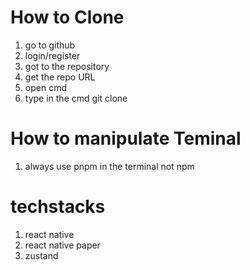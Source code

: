 # How to Clone

1. go to github
2. login/register
3. got to the repository
4. get the repo URL
5. open cmd
6. type in the cmd git clone <URL>

# How to manipulate Teminal

1. always use pnpm in the terminal not npm

# techstacks

1. react native
2. react native paper
3. zustand
